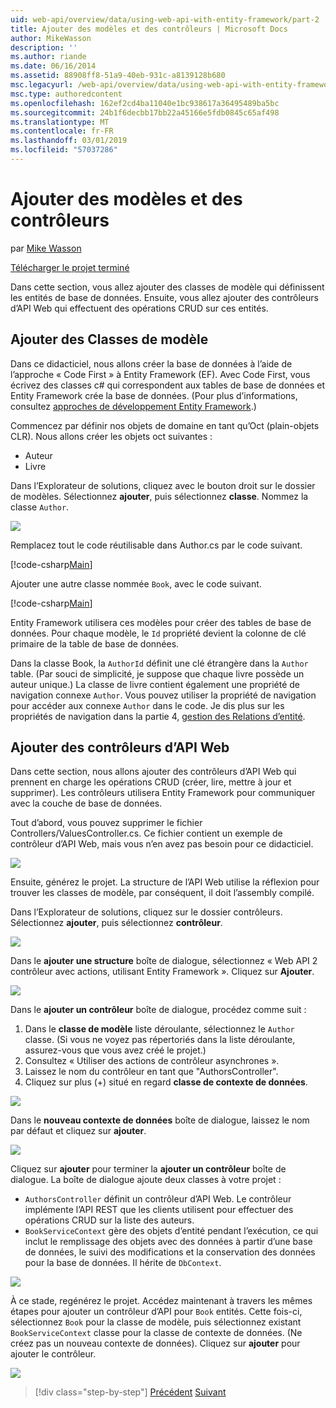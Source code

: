 ```yaml
---
uid: web-api/overview/data/using-web-api-with-entity-framework/part-2
title: Ajouter des modèles et des contrôleurs | Microsoft Docs
author: MikeWasson
description: ''
ms.author: riande
ms.date: 06/16/2014
ms.assetid: 88908ff8-51a9-40eb-931c-a8139128b680
msc.legacyurl: /web-api/overview/data/using-web-api-with-entity-framework/part-2
msc.type: authoredcontent
ms.openlocfilehash: 162ef2cd4ba11040e1bc938617a36495489ba5bc
ms.sourcegitcommit: 24b1f6decbb17bb22a45166e5fdb0845c65af498
ms.translationtype: MT
ms.contentlocale: fr-FR
ms.lasthandoff: 03/01/2019
ms.locfileid: "57037286"
---
```

<a name="add-models-and-controllers"></a>Ajouter des modèles et des contrôleurs
====================
par [Mike Wasson](https://github.com/MikeWasson)

[Télécharger le projet terminé](https://github.com/MikeWasson/BookService)

Dans cette section, vous allez ajouter des classes de modèle qui définissent les entités de base de données. Ensuite, vous allez ajouter des contrôleurs d’API Web qui effectuent des opérations CRUD sur ces entités.

## <a name="add-model-classes"></a>Ajouter des Classes de modèle

Dans ce didacticiel, nous allons créer la base de données à l’aide de l’approche « Code First » à Entity Framework (EF). Avec Code First, vous écrivez des classes c# qui correspondent aux tables de base de données et Entity Framework crée la base de données. (Pour plus d’informations, consultez [approches de développement Entity Framework](https://msdn.microsoft.com/library/ms178359%28v=vs.110%29.aspx#dbfmfcf).)

Commencez par définir nos objets de domaine en tant qu’Oct (plain-objets CLR). Nous allons créer les objets oct suivantes :

- Auteur
- Livre

Dans l’Explorateur de solutions, cliquez avec le bouton droit sur le dossier de modèles. Sélectionnez **ajouter**, puis sélectionnez **classe**. Nommez la classe `Author`.

![](part-2/_static/image1.png)

Remplacez tout le code réutilisable dans Author.cs par le code suivant.

[!code-csharp[Main](part-2/samples/sample1.cs)]

Ajouter une autre classe nommée `Book`, avec le code suivant.

[!code-csharp[Main](part-2/samples/sample2.cs)]

Entity Framework utilisera ces modèles pour créer des tables de base de données. Pour chaque modèle, le `Id` propriété devient la colonne de clé primaire de la table de base de données.

Dans la classe Book, la `AuthorId` définit une clé étrangère dans la `Author` table. (Par souci de simplicité, je suppose que chaque livre possède un auteur unique.) La classe de livre contient également une propriété de navigation connexe `Author`. Vous pouvez utiliser la propriété de navigation pour accéder aux connexe `Author` dans le code. Je dis plus sur les propriétés de navigation dans la partie 4, [gestion des Relations d’entité](part-4.md).

## <a name="add-web-api-controllers"></a>Ajouter des contrôleurs d’API Web

Dans cette section, nous allons ajouter des contrôleurs d’API Web qui prennent en charge les opérations CRUD (créer, lire, mettre à jour et supprimer). Les contrôleurs utilisera Entity Framework pour communiquer avec la couche de base de données.

Tout d’abord, vous pouvez supprimer le fichier Controllers/ValuesController.cs. Ce fichier contient un exemple de contrôleur d’API Web, mais vous n’en avez pas besoin pour ce didacticiel.

![](part-2/_static/image2.png)

Ensuite, générez le projet. La structure de l’API Web utilise la réflexion pour trouver les classes de modèle, par conséquent, il doit l’assembly compilé.

Dans l’Explorateur de solutions, cliquez sur le dossier contrôleurs. Sélectionnez **ajouter**, puis sélectionnez **contrôleur**.

![](part-2/_static/image3.png)

Dans le **ajouter une structure** boîte de dialogue, sélectionnez « Web API 2 contrôleur avec actions, utilisant Entity Framework ». Cliquez sur **Ajouter**.

![](part-2/_static/image4.png)

Dans le **ajouter un contrôleur** boîte de dialogue, procédez comme suit :

1. Dans le **classe de modèle** liste déroulante, sélectionnez le `Author` classe. (Si vous ne voyez pas répertoriés dans la liste déroulante, assurez-vous que vous avez créé le projet.)
2. Consultez « Utiliser des actions de contrôleur asynchrones ».
3. Laissez le nom du contrôleur en tant que &quot;AuthorsController&quot;.
4. Cliquez sur plus (+) situé en regard **classe de contexte de données**.

![](part-2/_static/image5.png)

Dans le **nouveau contexte de données** boîte de dialogue, laissez le nom par défaut et cliquez sur **ajouter**.

![](part-2/_static/image6.png)

Cliquez sur **ajouter** pour terminer la **ajouter un contrôleur** boîte de dialogue. La boîte de dialogue ajoute deux classes à votre projet :

- `AuthorsController` définit un contrôleur d’API Web. Le contrôleur implémente l’API REST que les clients utilisent pour effectuer des opérations CRUD sur la liste des auteurs.
- `BookServiceContext` gère des objets d’entité pendant l’exécution, ce qui inclut le remplissage des objets avec des données à partir d’une base de données, le suivi des modifications et la conservation des données pour la base de données. Il hérite de `DbContext`.

![](part-2/_static/image7.png)

À ce stade, regénérez le projet. Accédez maintenant à travers les mêmes étapes pour ajouter un contrôleur d’API pour `Book` entités. Cette fois-ci, sélectionnez `Book` pour la classe de modèle, puis sélectionnez existant `BookServiceContext` classe pour la classe de contexte de données. (Ne créez pas un nouveau contexte de données). Cliquez sur **ajouter** pour ajouter le contrôleur.

![](part-2/_static/image8.png)

> [!div class="step-by-step"]
> [Précédent](part-1.md)
> [Suivant](part-3.md)
